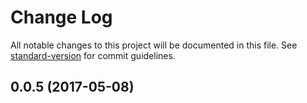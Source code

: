 # Change Log

All notable changes to this project will be documented in this file.
See [standard-version](https://github.com/conventional-changelog/standard-version) for commit guidelines.

<a name="0.0.5"></a>
## 0.0.5 (2017-05-08)
